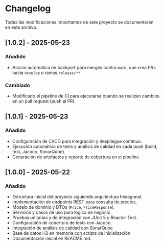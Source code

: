 # Changelog

Todas las modificaciones importantes de este proyecto se documentarán en este archivo.

## [1.0.2] - 2025-05-23
### Añadido
- Acción automática de backport para merges contra `main`, que crea PRs hacia `develop` o ramas `release/**`.
### Cambiado
- Modificado el pipeline de CI para ejecutarse cuando se realizan cambios en un pull request (push al PR).

## [1.0.1] - 2025-05-23
### Añadido
- Configuración de CI/CD para integración y despliegue continuo.
- Ejecución automática de tests y análisis de calidad en cada push (build, test, Jacoco, SonarQube).
- Generación de artefactos y reporte de cobertura en el pipeline.

## [1.0.0] - 2025-05-22
### Añadido
- Estructura inicial del proyecto siguiendo arquitectura hexagonal.
- Implementación de endpoints REST para consulta de precios.
- Modelo de dominio y DTOs (`Price`, `PriceResponse`).
- Servicios y casos de uso para lógica de negocio.
- Pruebas unitarias y de integración con JUnit 5 y Reactor Test.
- Configuración de cobertura de tests con Jacoco.
- Integración de análisis de calidad con SonarQube.
- Base de datos H2 en memoria con scripts de inicialización.
- Documentación inicial en README.md.
